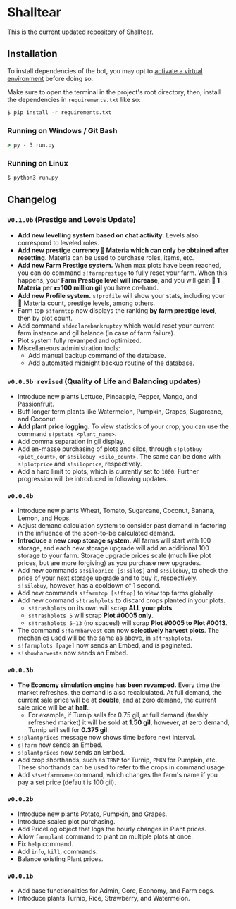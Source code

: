 # Shalltear
This is the current updated repository of Shalltear.

## Installation
To install dependencies of the bot, you may opt to [activate a virtual environment](https://packaging.python.org/guides/installing-using-pip-and-virtual-environments/) before doing so.

Make sure to open the terminal in the project's root directory, then, install the dependencies in `requirements.txt` like so:

```bash
$ pip install -r requirements.txt
```

### Running on Windows / Git Bash

```cmd
> py - 3 run.py
```

### Running on Linux

```bash
$ python3 run.py
```

## Changelog
### `v0.1.0b` (Prestige and Levels Update)
- **Add new levelling system based on chat activity.** Levels also correspond to leveled roles.
- **Add new prestige currency 💎 Materia which can only be obtained after resetting.** Materia can be used to purchase roles, items, etc.
- **Add new Farm Prestige system.** When max plots have been reached, you can do command `s!farmprestige` to fully reset your farm. When this happens, your **Farm Prestige level will increase**, and you will gain **💎 1 Materia** per **💵 100 million gil** you have on-hand.
- **Add new Profile system.** `s!profile` will show your stats, including your 💎 Materia count, prestige levels, among others.
- Farm top `s!farmtop` now displays the ranking **by farm prestige level**, then by plot count.
- Add command `s!declarebankruptcy` which would reset your current farm instance and gil balance (in case of farm failure).
- Plot system fully revamped and optimized.
- Miscellaneous administration tools:
    - Add manual backup command of the database.
    - Add automated midnight backup routine of the database.
### `v0.0.5b revised` (Quality of Life and Balancing updates)
- Introduce new plants Lettuce, Pineapple, Pepper, Mango, and Passionfruit.
- Buff longer term plants like Watermelon, Pumpkin, Grapes, Sugarcane, and Coconut.
- **Add plant price logging.** To view statistics of your crop, you can use the command `s!pstats <plant_name>`.
- Add comma separation in gil display.
- Add en-masse purchasing of plots and silos, through `s!plotbuy <plot_count>`, or `s!silobuy <silo_count>`. The same can be done with `s!plotprice` and `s!siloprice`, respectively.
- Add a hard limit to plots, which is currently set to `1000`. Further progression will be introduced in following updates.
### `v0.0.4b`
- Introduce new plants Wheat, Tomato, Sugarcane, Coconut, Banana, Lemon, and Hops.
- Adjust demand calculation system to consider past demand in factoring in the influence of the soon-to-be calculated demand.
- **Introduce a new crop storage system.** All farms will start with 100 storage, and each new storage upgrade will add an additional 100 storage to your farm. Storage upgrade prices scale (much like plot prices, but are more forgiving) as you purchase new upgrades.
- Add new commands `s!siloprice [s!silo$]` and `s!silobuy`, to check the price of your next storage upgrade and to buy it, respectively. `s!silobuy`, however, has a cooldown of 1 second.
- Add new commands `s!farmtop [s!ftop]` to view top farms globally.
- Add new command `s!trashplots` to discard crops planted in your plots.
    - `s!trashplots` on its own will scrap **ALL your plots**.
    - `s!trashplots 5` will scrap **Plot #0005 only**.
    - `s!trashplots 5-13` (no spaces!) will scrap **Plot #0005 to Plot #0013**.
- The command `s!farmharvest` can now **selectively harvest plots**. The mechanics used will be the same as above, in `s!trashplots`.
- `s!farmplots [page]` now sends an Embed, and is paginated.
- `s!showharvests` now sends an Embed.
### `v0.0.3b`
- **The Economy simulation engine has been revamped.** Every time the market refreshes, the demand is also recalculated. At full demand, the current sale price will be at **double**, and at zero demand, the current sale price will be at **half**.
    - For example, if Turnip sells for 0.75 gil, at full demand (freshly refreshed market) it will be sold at **1.50 gil**, however, at zero demand, Turnip will sell for **0.375 gil**.
- `s!plantprices` message now shows time before next interval.
- `s!farm` now sends an Embed.
- `s!plantprices` now sends an Embed.
- Add crop shorthands, such as `TRNP` for Turnip, `PMKN` for Pumpkin, etc. These shorthands can be used to refer to the crops in command usage.
- Add `s!setfarmname` command, which changes the farm's name if you pay a set price (default is 100 gil).
### `v0.0.2b`
- Introduce new plants Potato, Pumpkin, and Grapes.
- Introduce scaled plot purchasing.
- Add PriceLog object that logs the hourly changes in Plant prices.
- Allow `farmplant` command to plant on multiple plots at once.
- Fix `help` command.
- Add `info`, `kill`, commands.
- Balance existing Plant prices.
### `v0.0.1b`
- Add base functionalities for Admin, Core, Economy, and Farm cogs.
- Introduce plants Turnip, Rice, Strawberry, and Watermelon.
